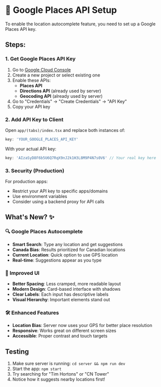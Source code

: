 # 🔑 Google Places API Setup

To enable the location autocomplete feature, you need to set up a Google Places API key.

## Steps:

### 1. Get Google Places API Key
1. Go to [Google Cloud Console](https://console.cloud.google.com/)
2. Create a new project or select existing one
3. Enable these APIs:
   - **Places API** 
   - **Directions API** (already used by server)
   - **Geocoding API** (already used by server)
4. Go to "Credentials" → "Create Credentials" → "API Key"
5. Copy your API key

### 2. Add API Key to Client
Open `app/(tabs)/index.tsx` and replace both instances of:
```javascript
key: 'YOUR_GOOGLE_PLACES_API_KEY'
```
With your actual API key:
```javascript
key: 'AIzaSyD8F6b5U6Q7RqX9nJ2k1H3L8M9P4N7s0V6' // Your real key here
```

### 3. Security (Production)
For production apps:
- Restrict your API key to specific apps/domains
- Use environment variables
- Consider using a backend proxy for API calls

## What's New? ✨

### 🔍 Google Places Autocomplete
- **Smart Search**: Type any location and get suggestions
- **Canada Bias**: Results prioritized for Canadian locations
- **Current Location**: Quick option to use GPS location
- **Real-time**: Suggestions appear as you type

### 🎨 Improved UI
- **Better Spacing**: Less cramped, more readable layout
- **Modern Design**: Card-based interface with shadows
- **Clear Labels**: Each input has descriptive labels
- **Visual Hierarchy**: Important elements stand out

### 🛠️ Enhanced Features
- **Location Bias**: Server now uses your GPS for better place resolution
- **Responsive**: Works great on different screen sizes
- **Accessible**: Proper contrast and touch targets

## Testing
1. Make sure server is running: `cd server && npm run dev`
2. Start the app: `npm start`
3. Try searching for "Tim Hortons" or "CN Tower"
4. Notice how it suggests nearby locations first!